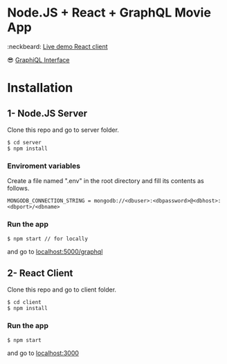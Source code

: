 # Node.JS + React + GraphQL Movie App
:neckbeard:   [Live demo React client](http://graphql-movieapp.surge.sh/)

:sunglasses:  [GraphiQL Interface](http://206.189.182.169:5000/graphql)

# Installation


## 1- Node.JS Server

Clone this repo and go to server folder.

```
$ cd server
$ npm install
```

### Enviroment variables
Create a file named ".env" in the root directory and fill its contents as follows.

```
MONGODB_CONNECTION_STRING = mongodb://<dbuser>:<dbpassword>@<dbhost>:<dbport>/<dbname>
```


### Run the app
```
$ npm start // for locally
```

and go to [localhost:5000/graphql](http://localhost:5000/graphql)



## 2- React Client

Clone this repo and go to client folder.
```
$ cd client
$ npm install
```

### Run the app
```
$ npm start
```

and go to [localhost:3000](http://localhost:3000/)

